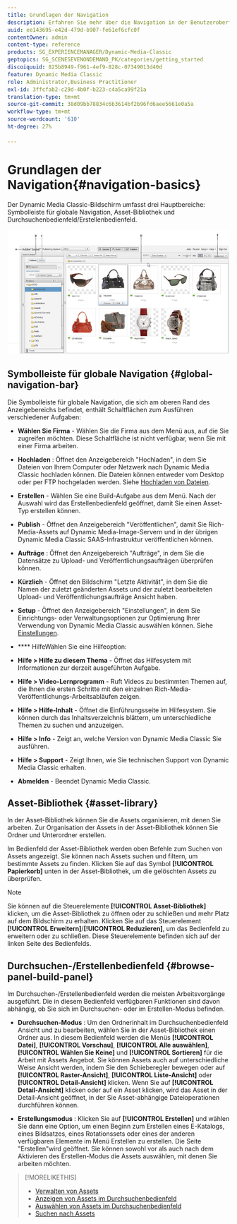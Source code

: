 ```yaml
---
title: Grundlagen der Navigation
description: Erfahren Sie mehr über die Navigation in der Benutzeroberfläche von Dynamic Media Classic.
uuid: ee143695-e42d-479d-b907-fe61ef6cfc0f
contentOwner: admin
content-type: reference
products: SG_EXPERIENCEMANAGER/Dynamic-Media-Classic
geptopics: SG_SCENESEVENONDEMAND_PK/categories/getting_started
discoiquuid: 825b8949-f961-4ef9-828c-07349013d40d
feature: Dynamic Media Classic
role: Administrator,Business Practitioner
exl-id: 3ffcfab2-c29d-4b0f-b223-c4a5ca99f21a
translation-type: tm+mt
source-git-commit: 38d09bb78834c6b3614bf2b96fd6aee5661e0a5a
workflow-type: tm+mt
source-wordcount: '610'
ht-degree: 27%

---
```


# Grundlagen der Navigation{#navigation-basics}

Der Dynamic Media Classic-Bildschirm umfasst drei Hauptbereiche: Symbolleiste für globale Navigation, Asset-Bibliothek und Durchsuchenbedienfeld/Erstellenbedienfeld.

![Grundlagen der Navigation](/help/assets/gs_navigation_basics_popup_popup.png)

## Symbolleiste für globale Navigation {#global-navigation-bar}

Die Symbolleiste für globale Navigation, die sich am oberen Rand des Anzeigebereichs befindet, enthält Schaltflächen zum Ausführen verschiedener Aufgaben:

* **Wählen Sie Firma** - Wählen Sie die Firma aus dem Menü aus, auf die Sie zugreifen möchten. Diese Schaltfläche ist nicht verfügbar, wenn Sie mit einer Firma arbeiten.

* **Hochladen** : Öffnet den Anzeigebereich &quot;Hochladen&quot;, in dem Sie Dateien von Ihrem Computer oder Netzwerk nach Dynamic Media Classic hochladen können. Die Dateien können entweder vom Desktop oder per FTP hochgeladen werden. Siehe [Hochladen von Dateien](/help/uploading-files.md).

* **Erstellen**  - Wählen Sie eine Build-Aufgabe aus dem Menü. Nach der Auswahl wird das Erstellenbedienfeld geöffnet, damit Sie einen Asset-Typ erstellen können.

* **Publish**  - Öffnet den Anzeigebereich &quot;Veröffentlichen&quot;, damit Sie Rich-Media-Assets auf Dynamic Media-Image-Servern und in der übrigen Dynamic Media Classic SAAS-Infrastruktur veröffentlichen können.

* **Aufträge** : Öffnet den Anzeigebereich &quot;Aufträge&quot;, in dem Sie die Datensätze zu Upload- und Veröffentlichungsaufträgen überprüfen können.

* **Kürzlich**  - Öffnet den Bildschirm &quot;Letzte Aktivität&quot;, in dem Sie die Namen der zuletzt geänderten Assets und der zuletzt bearbeiteten Upload- und Veröffentlichungsaufträge Ansicht haben.

* **Setup**  - Öffnet den Anzeigebereich &quot;Einstellungen&quot;, in dem Sie Einrichtungs- oder Verwaltungsoptionen zur Optimierung Ihrer Verwendung von Dynamic Media Classic auswählen können. Siehe [Einstellungen](/help/setup-basics.md).

* **** HilfeWählen Sie eine Hilfeoption:

* **Hilfe > Hilfe zu diesem Thema**  - Öffnet das Hilfesystem mit Informationen zur derzeit ausgeführten Aufgabe.

* **Hilfe > Video-Lernprogramm**  - Ruft Videos zu bestimmten Themen auf, die Ihnen die ersten Schritte mit den einzelnen Rich-Media-Veröffentlichungs-Arbeitsabläufen zeigen.

* **Hilfe > Hilfe-Inhalt**  - Öffnet die Einführungsseite im Hilfesystem. Sie können durch das Inhaltsverzeichnis blättern, um unterschiedliche Themen zu suchen und anzuzeigen.

* **Hilfe > Info**  - Zeigt an, welche Version von Dynamic Media Classic Sie ausführen.

* **Hilfe > Support**  - Zeigt Ihnen, wie Sie technischen Support von Dynamic Media Classic erhalten.

* **Abmelden**  - Beendet Dynamic Media Classic.

## Asset-Bibliothek {#asset-library}

In der Asset-Bibliothek können Sie die Assets organisieren, mit denen Sie arbeiten. Zur Organisation der Assets in der Asset-Bibliothek können Sie Ordner und Unterordner erstellen.

Im Bedienfeld der Asset-Bibliothek werden oben Befehle zum Suchen von Assets angezeigt. Sie können nach Assets suchen und filtern, um bestimmte Assets zu finden. Klicken Sie auf das Symbol **[!UICONTROL Papierkorb]** unten in der Asset-Bibliothek, um die gelöschten Assets zu überprüfen.

>[!NOTE]
>
>Sie können auf die Steuerelemente **[!UICONTROL Asset-Bibliothek]** klicken, um die Asset-Bibliothek zu öffnen oder zu schließen und mehr Platz auf dem Bildschirm zu erhalten. Klicken Sie auf das Steuerelement **[!UICONTROL Erweitern]**/**[!UICONTROL Reduzieren]**, um das Bedienfeld zu erweitern oder zu schließen. Diese Steuerelemente befinden sich auf der linken Seite des Bedienfelds.

## Durchsuchen-/Erstellenbedienfeld {#browse-panel-build-panel}

Im Durchsuchen-/Erstellenbedienfeld werden die meisten Arbeitsvorgänge ausgeführt. Die in diesem Bedienfeld verfügbaren Funktionen sind davon abhängig, ob Sie sich im Durchsuchen- oder im Erstellen-Modus befinden.

* **Durchsuchen-Modus** : Um den Ordnerinhalt im Durchsuchenbedienfeld Ansicht und zu bearbeiten, wählen Sie in der Asset-Bibliothek einen Ordner aus. In diesem Bedienfeld werden die Menüs **[!UICONTROL Datei]**, **[!UICONTROL Vorschau]**, **[!UICONTROL Alle auswählen]**, **[!UICONTROL Wählen Sie Keine]** und **[!UICONTROL Sortieren]** für die Arbeit mit Assets Angebot. Sie können Assets auch auf unterschiedliche Weise Ansicht werden, indem Sie den Schieberegler bewegen oder auf **[!UICONTROL Raster-Ansicht]**, **[!UICONTROL Liste-Ansicht]** oder **[!UICONTROL Detail-Ansicht]** klicken. Wenn Sie auf **[!UICONTROL Detail-Ansicht]** klicken oder auf ein Asset klicken, wird das Asset in der Detail-Ansicht geöffnet, in der Sie Asset-abhängige Dateioperationen durchführen können.

* **Erstellungsmodus** : Klicken Sie auf  **[!UICONTROL Erstellen]** und wählen Sie dann eine Option, um einen Beginn zum Erstellen eines E-Katalogs, eines Bildsatzes, eines Rotationssets oder eines der anderen verfügbaren Elemente im Menü Erstellen zu erstellen. Die Seite &quot;Erstellen&quot;wird geöffnet. Sie können sowohl vor als auch nach dem Aktivieren des Erstellen-Modus die Assets auswählen, mit denen Sie arbeiten möchten.

>[!MORELIKETHIS]
>
>* [Verwalten von Assets](about-managing-assets.md)
>* [Anzeigen von Assets im Durchsuchenbedienfeld](viewing-assets-browse-panel.md#viewing_assets_in_the_browse_panel)
>* [Auswählen von Assets im Durchsuchenbedienfeld](selecting-assets-browse-panel.md#selecting_assets_in_the_browse_panel)
>* [Suchen nach Assets](searching-assets.md#searching_assets)

